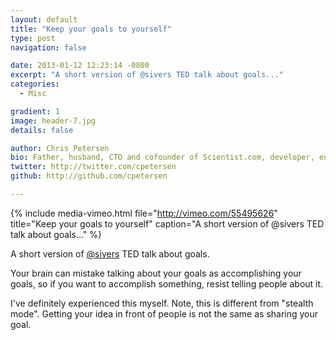 ```yaml
---
layout: default
title: "Keep your goals to yourself"
type: post
navigation: false

date: 2013-01-12 12:23:14 -0800
excerpt: "A short version of @sivers TED talk about goals..."
categories:
  - Misc

gradient: 1
image: header-7.jpg
details: false

author: Chris Petersen
bio: Father, husband, CTO and cofounder of Scientist.com, developer, entrepreneur and technologist.
twitter: http://twitter.com/cpetersen
github: http://github.com/cpetersen

---
```


{% include media-vimeo.html file="http://vimeo.com/55495626" title="Keep your goals to yourself" caption="A short version of @sivers TED talk about goals..." %}

A short version of [@sivers](http://twitter.com/sivers) TED talk about goals.

Your brain can mistake talking about your goals as accomplishing your goals, so if you want to accomplish something, resist telling people about it.

I've definitely experienced this myself. Note, this is different from "stealth mode". Getting your idea in front of people is not the same as sharing your goal.
